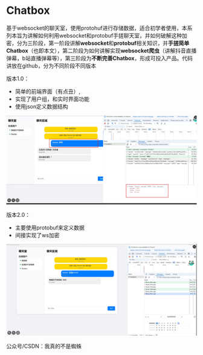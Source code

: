 # Chatbox

基于websocket的聊天室，使用protohuf进行存储数据，适合初学者使用，本系列本旨为讲解如何利用websocket和protobuf手搓聊天室，并如何破解这种加密，分为三阶段，第一阶段讲解**websocket**和**protobuf**相关知识，并**手搓简单Chatbox**（也即本文），第二阶段为如何讲解实现**websocket爬虫**（讲解抖音直播弹幕，b站直播弹幕等），第三阶段为**不断完善Chatbox**，形成可投入产品。代码讲放在github，分为不同阶段不同版本

版本1.0：

- 简单的前端界面（有点丑）,
- 实现了用户组，和实时界面功能
- 使用json定义数据结构

![1742095858976](images/README/1742095858976.png)

版本2.0：

- 主要使用protobuf来定义数据
- 间接实现了ws加密

![1742095881904](images/README/1742095881904.png)

公众号/CSDN：我真的不是蜘蛛
